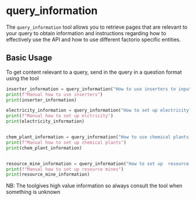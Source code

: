 # query_information

The `query_information` tool allows you to retrieve pages that are relevant to your query to obtain information and instructions regarding how to effectively use the API and how to use different factorio specific entities.

## Basic Usage
To get content relevant to a query, send in the query in a question format using the tool 
```python
inserter_information = query_information("How to use inserters to input items into a chest")
print(f"Manual how to use inserters")
print(inserter_information)

electricity_information = query_information("How to set up electricity?")
print(f"Manual how to set up elctricity")
print(electricity_information)


chem_plant_information = query_information("How to use chemical plants to create sulfur?")
print(f"Manual how to set up chemical plants")
print(chem_plant_information)


resource_mine_information = query_information("How to set up  resource mines?")
print(f"Manual how to set up resource mines")
print(resource_mine_information)

```

NB: The toolgives high value information so always consult the tool when something is unknown 